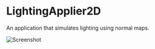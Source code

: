 # LightingApplier2D

An application that simulates lighting using normal maps.

![Screenshot](normalCones.png)
